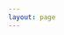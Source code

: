 ```yaml
---
layout: page
---
```

<script setup>
import {
  VPTeamPage,
  VPTeamPageTitle,
  VPTeamMembers
} from 'vitepress/theme';

const members = [
  {
    avatar: 'https://www.github.com/zergslaw.png',
    name: 'Эдгар Сипки',
    title: 'Основатель',
    links: [
      { icon: 'github', link: 'https://github.com/zergslaw' },
    ]
  },
  {
    avatar: 'https://www.github.com/hound672.png',
    name: 'Василий Близнецов',
    title: 'Основатель',
    links: [
      { icon: 'github', link: 'https://github.com/hound672' },
    ]
  },
  {
    avatar: 'https://www.github.com/onokonem.png',
    name: 'Даниил Подольский',
    title: 'Основатель',
    links: [
      { icon: 'github', link: 'https://github.com/onokonem' },
    ]
  }
]
</script>

<VPTeamPage>
  <VPTeamPageTitle>
    <template #title>
      Наша команда
    </template>
    <template #lead>
      Основание и разработка EasyP осуществляются международной командой основателей, все члены которой представлены ниже.
    </template>
  </VPTeamPageTitle>
  <VPTeamMembers
    :members="members"
  />
</VPTeamPage>